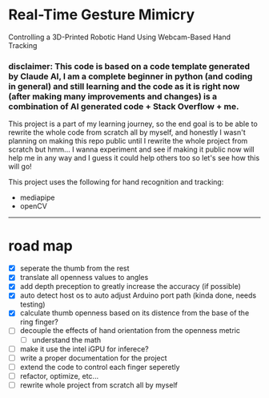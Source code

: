 # Real-Time Gesture Mimicry
 Controlling a 3D-Printed Robotic Hand Using Webcam-Based Hand Tracking

### disclaimer: This code is based on a code template generated by Claude AI, I am a complete beginner in python (and coding in general) and still learning and the code as it is right now (after making many improvements and changes) is a combination of AI generated code + Stack Overflow + me.

This project is a part of my learning journey, so the end goal is to be able to rewrite the whole code from scratch all by myself, and honestly I wasn't planning on making this repo public until I rewrite the whole project from scratch but hmm... I wanna experiment and see if making it public now will help me in any way and I guess it could help others too so let's see how this will go!

This project uses the following for hand recognition and tracking:
- mediapipe
- openCV

---

# road map
- [x] seperate the thumb from the rest
- [x] translate all openness values to angles
- [x] add depth preception to greatly increase the accuracy (if possible)
- [x] auto detect host os to auto adjust Arduino port path (kinda done, needs testing)
- [x] calculate thumb openness based on its distence from the base of the ring finger?
- [ ] decouple the effects of hand orientation from the openness metric
     - [ ] understand the math
- [ ] make it use the intel iGPU for inferece?
- [ ] write a proper documentation for the project
- [ ] extend the code to control each finger seperetly
- [ ] refactor, optimize, etc...
- [ ] rewrite whole project from scratch all by myself
